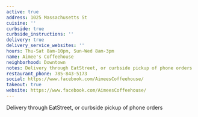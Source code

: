 ```yaml
---
active: true
address: 1025 Massachusetts St
cuisine: ''
curbside: true
curbside_instructions: ''
delivery: true
delivery_service_websites: ''
hours: Thu-Sat 8am-10pm, Sun-Wed 8am-3pm
name: Aimee's Coffeehouse
neighborhood: Downtown
notes: Delivery through EatStreet, or curbside pickup of phone orders
restaurant_phone: 785-843-5173
social: https://www.facebook.com/AimeesCoffeehouse/
takeout: true
website: https://www.facebook.com/AimeesCoffeehouse/
---
```


Delivery through EatStreet, or curbside pickup of phone orders